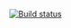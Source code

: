 [![Build status](https://ci.appveyor.com/api/projects/status/x6gio7fi5rsvt4id?svg=true)](https://ci.appveyor.com/project/Evgenia450/pattern-1)